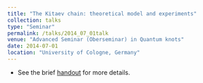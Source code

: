 ```yaml
---
title: "The Kitaev chain: theoretical model and experiments"
collection: talks
type: "Seminar"
permalink: /talks/2014_07_01talk
venue: "Advanced Seminar (Oberseminar) in Quantum knots"
date: 2014-07-01
location: "University of Cologne, Germany"
---
```


- See the brief [handout](http://www.thp.uni-koeln.de/trebst/Lectures/Seminar14/Handout8.pdf) for more details.
